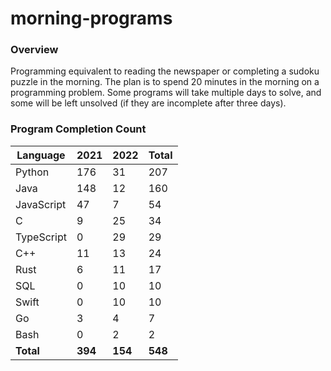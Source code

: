 # morning-programs

### Overview

Programming equivalent to reading the newspaper or completing a sudoku puzzle in the morning.  The plan is to spend 20 
minutes in the morning on a programming problem.  Some programs will take multiple days to solve, and some will be left 
unsolved (if they are incomplete after three days).

### Program Completion Count

| Language     | 2021    | 2022    | Total   |
|--------------|---------|---------|---------|
| Python       | 176     | 31      | 207     |
| Java         | 148     | 12      | 160     |
| JavaScript   | 47      | 7       | 54      |
| C            | 9       | 25      | 34      |
| TypeScript   | 0       | 29      | 29      |
| C++          | 11      | 13      | 24      |
| Rust         | 6       | 11      | 17      |
| SQL          | 0       | 10      | 10      |
| Swift        | 0       | 10      | 10      |
| Go           | 3       | 4       | 7       |
| Bash         | 0       | 2       | 2       |
| **Total**    | **394** | **154** | **548** |
